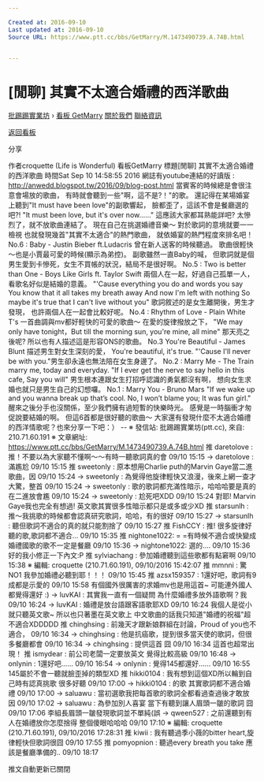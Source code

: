 ```yaml
---

Created at: 2016-09-10
Last updated at: 2016-09-10
Source URL: https://www.ptt.cc/bbs/GetMarry/M.1473490739.A.74B.html


---
```


# [閒聊] 其實不太適合婚禮的西洋歌曲


[批踢踢實業坊](https://www.ptt.cc/) › [看板 GetMarry](https://www.ptt.cc/bbs/GetMarry/index.html) [關於我們](https://www.ptt.cc/about.html) [聯絡資訊](https://www.ptt.cc/contact.html)

[返回看板](https://www.ptt.cc/bbs/GetMarry/index.html)

分享

作者croquette (Life is Wonderful)
看板GetMarry
標題\[閒聊\] 其實不太適合婚禮的西洋歌曲
時間Sat Sep 10 14:58:55 2016
網誌有youtube連結的好讀版 : <http://anwedd.blogspot.tw/2016/09/blog-post.html> 當賓客的時候總是會很注意會場放的歌曲， 有時就會聽到一些"啊，這不是?！"的歌。 還記得在某場婚宴上聽到"It must have been love"的副歌響起， 臉都歪了，這該不會是餐廳選的吧?! "It must been love, but it's over now......" 這應該大家都耳熟能詳吧? 太慘烈了，就不放歌曲連結了。 現在自己在挑選婚禮音樂～ 對於歌詞的意境就要一一檢視 也就發現幾首"其實不太適合"的熱門歌曲， 就依婚宴的熱門程度來排名吧！ No.6 : Baby - Justin Bieber ft.Ludacris 曾在新人送客的時候聽過。 歌曲很輕快～也是小賈最可愛的時候(顯示為弟控)。 副歌雖然一直Baby的喊， 但歌詞就是個男生愛到卡慘死，女生不買帳的狀況，結局不是很好啊。 No.5 : Two is better than One - Boys Like Girls ft. Taylor Swift 兩個人在一起，好過自己孤單一人， 看歌名好似是結婚的意義。 "'Cause everything you do and words you say You know that it all takes my breath away And now I'm left with nothing So maybe it's true that I can't live without you" 歌詞敘述的是女生離開後，男生才發現， 也許兩個人在一起會比較好呢。 No.4 : Rhythm of Love - Plain White T's 一首曲調與mv都好輕快的可愛的歌曲～ 在愛的旋律撥放之下， "We may only have tonight，But till the morning sun, you're mine, all mine" 那天亮之後呢? 所以也有人描述這是形容ONS的歌曲。 No.3 You're Beautiful - James Blunt 描述男生對女生深刻的愛， You're beautiful, it's true. "'Cause I'll never be with you."男生卻永遠也無法陪在女生身邊了。 No.2 : Marry Me - The Train marry me, today and everyday. "If I ever get the nerve to say hello in this cafe, Say you will" 男生根本連跟女生打招呼認識的勇氣都沒有啊， 想向女生求婚也就只是男生自己的幻想囉。 No.1 : Marry You - Bruno Mars "If we wake up and you wanna break up that’s cool. No, I won’t blame you; It was fun girl." 醒來之後分手也沒關係，至少我們擁有過短暫的快樂時光。 感覺是一時腦衝才匆促說要結婚的啊。 但這6首都是很好聽的歌曲～ 大家還有發現什麼不太適合婚禮的西洋情歌呢？也來分享一下吧：） -- ※ 發信站: 批踢踢實業坊(ptt.cc), 來自: 210.71.60.191 ※ 文章網址: <https://www.ptt.cc/bbs/GetMarry/M.1473490739.A.74B.html>
推 daretolove : 推！不要以為大家聽不懂啊～～有時一聽歌詞真的會 09/10 15:15
→ daretolove : 滿尷尬 09/10 15:15
推 sweetonly : 原本想用Charlie puth的Marvin Gaye當二進歌曲，因 09/10 15:24
→ sweetonly : 為覺得他旋律輕快又浪漫，後來上網一查才大驚，整首 09/10 15:24
→ sweetonly : 歌的歌詞都充滿性暗示，哈哈哈要是真的在二進放會尷 09/10 15:24
→ sweetonly : 尬死吧XDD 09/10 15:24
對耶! Marvin Gaye我也完全有想過! 英文歌其實很多性暗示都只是或多或少XD
推 starsunlh : 推～我挑歌的時候都會認真研究歌詞，哈哈，有的很好 09/10 15:27
→ starsunlh : 聽但歌詞不適合的真的就只能割捨了 09/10 15:27
推 FishCCY : 推! 很多旋律好聽的歌,歌詞都不適合... 09/10 15:35
推 nightone1022: = =有時候不適合或快變成婚禮國歌的歌不一定是餐廳 09/10 15:36
→ nightone1022: 選的.... 09/10 15:36
好的我小修正一下內文:P
推 sylviachang : 參加婚禮聽到這些歌都有點窘啊 09/10 15:38
※ 編輯: croquette (210.71.60.191), 09/10/2016 15:42:07
推 mmnni : 驚 NO1 我參加婚禮必聽到耶！！！ 09/10 15:45
推 azsx159357 : 1還好吧，歌詞有9成都是示愛的 09/10 15:58
有個國外很厲害的求婚mv也是用這首~ 可能連外國人都覺得還好 :)
→ luvKAI : 其實我一直有一個疑問 為什麼婚禮多放外語歌啊？我 09/10 16:24
→ luvKAI : 婚禮是放台語跟客語歌耶XD 09/10 16:24
我個人是從小就只聽英文歌~ 所以也只著墨在英文歌上 中文歌曲的話我只知道"婚禮的祝福"超不適合XDDDDD
推 chinghsing : 前幾天才跟新娘群組在討論，Proud of you也不適合， 09/10 16:34
→ chinghsing : 他是抗癌歌，提到很多當天使的歌詞，但很多餐廳都會 09/10 16:34
→ chinghsing : 提供這首 囧 09/10 16:34
這首也超常出現！
推 ismydear : 前公司老闆一定要放英文 覺得比較高級 09/10 16:48
→ onlynin : 1還好吧...... 09/10 16:54
→ onlynin : 覺得145都還好...... 09/10 16:55
145屬於不會一聽就臉歪掉的類型XD
推 hikki0104 : 我有想到這個XD所以輪到自己時有認真挑歌 很多好聽 09/10 17:00
→ hikki0104 : 的歌 其實歌詞都不適合婚禮 09/10 17:00
→ saluawu : 當初選歌我把每首歌的歌詞全都看過查過後才敢放 因 09/10 17:02
→ saluawu : 為參加別人喜宴 當下有聽到讓人眉頭一皺的歌詞 囧 09/10 17:06
李組長眉頭一皺發現歌詞並不單純(誤
→ qween527 : 之前還聽到有人在婚禮放你怎麼捨得 整個傻眼哈哈哈 09/10 17:10
※ 編輯: croquette (210.71.60.191), 09/10/2016 17:28:31
推 kiwii : 我有聽過季小薇的bitter heart,旋律輕快但歌詞很囧 09/10 17:55
推 pomyopnion : 聽過every breath you take 應該是餐廳準備的.. 09/10 18:17

推文自動更新已關閉

